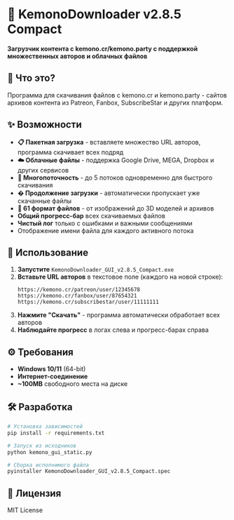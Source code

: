 # 🦊 KemonoDownloader v2.8.5 Compact

**Загрузчик контента с kemono.cr/kemono.party с поддержкой множественных авторов и облачных файлов**

## 🎯 Что это?

Программа для скачивания файлов с kemono.cr и kemono.party - сайтов архивов контента из Patreon, Fanbox, SubscribeStar и других платформ.

## ✨ Возможности

- **📋 Пакетная загрузка** - вставляете множество URL авторов, программа скачивает всех подряд
- **☁️ Облачные файлы** - поддержка Google Drive, MEGA, Dropbox и других сервисов
- **🚀 Многопоточность** - до 5 потоков одновременно для быстрого скачивания  
- **� Продолжение загрузки** - автоматически пропускает уже скачанные файлы
- **📁 61 формат файлов** - от изображений до 3D моделей и архивов
- **Общий прогресс-бар** всех скачиваемых файлов
- **Чистый лог** только с ошибками и важными сообщениями
- Отображение имени файла для каждого активного потока

## 🚀 Использование

1. **Запустите** `KemonoDownloader_GUI_v2.8.5_Compact.exe`
2. **Вставьте URL авторов** в текстовое поле (каждого на новой строке):
   ```
   https://kemono.cr/patreon/user/12345678
   https://kemono.cr/fanbox/user/87654321
   https://kemono.cr/subscribestar/user/11111111
   ```
3. **Нажмите "Скачать"** - программа автоматически обработает всех авторов
4. **Наблюдайте прогресс** в логах слева и прогресс-барах справа

## ⚙️ Требования

- **Windows 10/11** (64-bit)
- **Интернет-соединение**  
- **~100MB** свободного места на диске

## 🛠️ Разработка

```bash
# Установка зависимостей
pip install -r requirements.txt

# Запуск из исходников  
python kemono_gui_static.py

# Сборка исполнимого файла
pyinstaller KemonoDownloader_GUI_v2.8.5_Compact.spec
```

## 📄 Лицензия

MIT License
